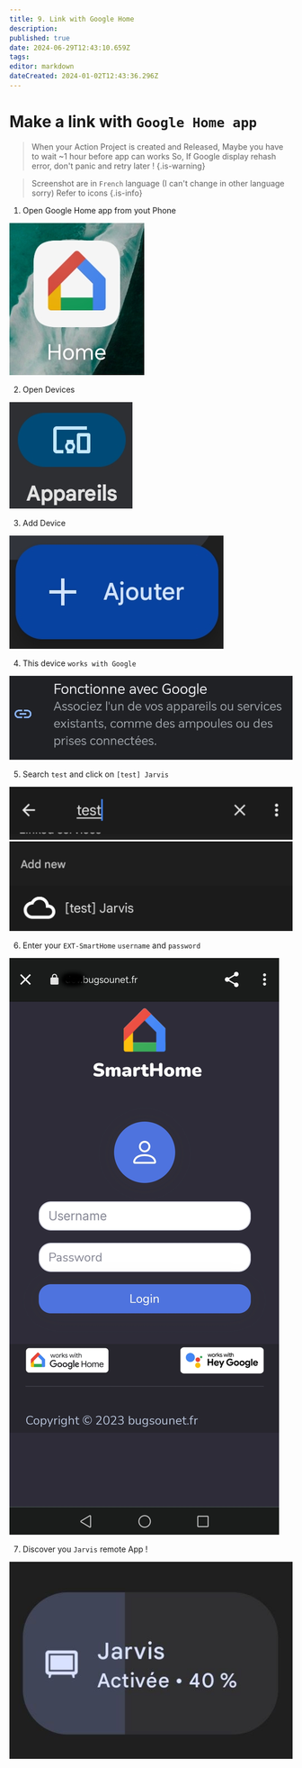 ```yaml
---
title: 9. Link with Google Home
description: 
published: true
date: 2024-06-29T12:43:10.659Z
tags: 
editor: markdown
dateCreated: 2024-01-02T12:43:36.296Z
---
```


# Make a link with `Google Home app`

> When your Action Project is created and Released,
> Maybe you have to wait ~1 hour before app can works
> So, If Google display rehash error, don't panic and retry later !
{.is-warning}

> Screenshot are in `French` language (I can't change in other language sorry)
> Refer to icons
{.is-info}

1. Open Google Home app from yout Phone

![googlehome.png](/resources/smarthome/googlehome.png)

2. Open Devices

![devices.png](/resources/smarthome/devices.png)

3. Add Device

![add.png](/resources/smarthome/add.png)

4. This device `works with Google`

![workswithgoogle.png](/resources/smarthome/workswithgoogle.png)

5. Search `test` and click on `[test] Jarvis`

![search.png](/resources/smarthome/search.png)
![addjarvis.png](/resources/smarthome/addjarvis.png)

6. Enter your `EXT-SmartHome` `username` and `password`

![smarthomelogin.png](/resources/smarthome/smarthomelogin.png)

7. Discover you `Jarvis` remote App !

![jarvis.png](/resources/smarthome/jarvis.png)

